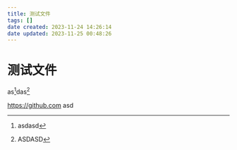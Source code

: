 ```yaml
---
title: 测试文件
tags: []
date created: 2023-11-24 14:26:14
date updated: 2023-11-25 00:48:26
---
```


# 测试文件

as[^1]das[^2]

https://github.com asd

[^1]: asdasd
[^2]: ASDASD
